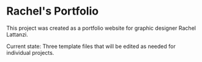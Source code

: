 # Rachel's Portfolio
This project was created as a portfolio website for graphic designer Rachel Lattanzi.

Current state: Three template files that will be edited as needed for individual projects.